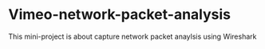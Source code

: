 # Vimeo-network-packet-analysis
This mini-project is about capture network packet anaylsis using Wireshark

